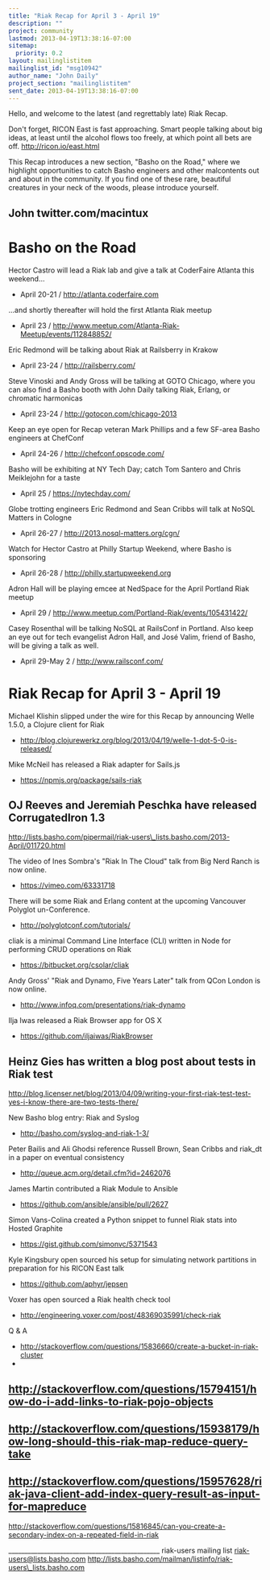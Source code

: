 ```yaml
---
title: "Riak Recap for April 3 - April 19"
description: ""
project: community
lastmod: 2013-04-19T13:38:16-07:00
sitemap:
  priority: 0.2
layout: mailinglistitem
mailinglist_id: "msg10942"
author_name: "John Daily"
project_section: "mailinglistitem"
sent_date: 2013-04-19T13:38:16-07:00
---
```



Hello, and welcome to the latest (and regrettably late) Riak Recap.

Don't forget, RICON East is fast approaching. Smart people talking
about big ideas, at least until the alcohol flows too freely, at which
point all bets are off.
 http://ricon.io/east.html


This Recap introduces a new section, "Basho on the Road," where we
highlight opportunities to catch Basho engineers and other malcontents
out and about in the community. If you find one of these rare,
beautiful creatures in your neck of the woods, please introduce
yourself.

John
twitter.com/macintux
------------------------------------

Basho on the Road
=======================
Hector Castro will lead a Riak lab and give a talk at CoderFaire
Atlanta this weekend...
- April 20-21 / http://atlanta.coderfaire.com

...and shortly thereafter will hold the first Atlanta Riak meetup
- April 23 / http://www.meetup.com/Atlanta-Riak-Meetup/events/112848852/

Eric Redmond will be talking about Riak at Railsberry in Krakow
- April 23-24 / http://railsberry.com/

Steve Vinoski and Andy Gross will be talking at GOTO Chicago, where
you can also find a Basho booth with John Daily talking Riak, Erlang,
or chromatic harmonicas
- April 23-24 / http://gotocon.com/chicago-2013

Keep an eye open for Recap veteran Mark Phillips and a few SF-area
Basho engineers at ChefConf
- April 24-26 / http://chefconf.opscode.com/

Basho will be exhibiting at NY Tech Day; catch Tom Santero and Chris
Meiklejohn for a taste
- April 25 / https://nytechday.com/

Globe trotting engineers Eric Redmond and Sean Cribbs will talk at
NoSQL Matters in Cologne
- April 26-27 / http://2013.nosql-matters.org/cgn/

Watch for Hector Castro at Philly Startup Weekend, where Basho is
sponsoring
- April 26-28 / http://philly.startupweekend.org

Adron Hall will be playing emcee at NedSpace for the April Portland
Riak meetup
- April 29 / http://www.meetup.com/Portland-Riak/events/105431422/

Casey Rosenthal will be talking NoSQL at RailsConf in Portland. Also
keep an eye out for tech evangelist Adron Hall, and José Valim, friend
of Basho, will be giving a talk as well.
- April 29-May 2 / http://www.railsconf.com/


Riak Recap for April 3 - April 19
=======================

Michael Klishin slipped under the wire for this Recap by announcing
Welle 1.5.0, a Clojure client for Riak
- http://blog.clojurewerkz.org/blog/2013/04/19/welle-1-dot-5-0-is-released/

Mike McNeil has released a Riak adapter for Sails.js
- https://npmjs.org/package/sails-riak

OJ Reeves and Jeremiah Peschka have released CorrugatedIron 1.3
- 
http://lists.basho.com/pipermail/riak-users\_lists.basho.com/2013-April/011720.html

The video of Ines Sombra's "Riak In The Cloud" talk from Big Nerd Ranch is now 
online.
- https://vimeo.com/63331718

There will be some Riak and Erlang content at the upcoming Vancouver Polyglot 
un-Conference.
- http://polyglotconf.com/tutorials/

cliak is a minimal Command Line Interface (CLI) written in Node for
performing CRUD operations on Riak
- https://bitbucket.org/csolar/cliak

Andy Gross' "Riak and Dynamo, Five Years Later" talk from QCon London is now 
online.
- http://www.infoq.com/presentations/riak-dynamo

Ilja Iwas released a Riak Browser app for OS X
- https://github.com/iljaiwas/RiakBrowser

Heinz Gies has written a blog post about tests in Riak test
- 
http://blog.licenser.net/blog/2013/04/09/writing-your-first-riak-test-test-yes-i-know-there-are-two-tests-there/

New Basho blog entry: Riak and Syslog
- http://basho.com/syslog-and-riak-1-3/

Peter Bailis and Ali Ghodsi reference Russell Brown, Sean Cribbs and
riak\_dt in a paper on eventual consistency
- http://queue.acm.org/detail.cfm?id=2462076

James Martin contributed a Riak Module to Ansible
- https://github.com/ansible/ansible/pull/2627

Simon Vans-Colina created a Python snippet to funnel Riak stats into Hosted 
Graphite
- https://gist.github.com/simonvc/5371543

Kyle Kingsbury open sourced his setup for simulating network
partitions in preparation for his RICON East talk
- https://github.com/aphyr/jepsen

Voxer has open sourced a Riak health check tool
- http://engineering.voxer.com/post/48369035991/check-riak

Q & A
- http://stackoverflow.com/questions/15836660/create-a-bucket-in-riak-cluster
- 
http://stackoverflow.com/questions/15794151/how-do-i-add-links-to-riak-pojo-objects
- 
http://stackoverflow.com/questions/15938179/how-long-should-this-riak-map-reduce-query-take
- 
http://stackoverflow.com/questions/15957628/riak-java-client-add-index-query-result-as-input-for-mapreduce
- 
http://stackoverflow.com/questions/15816845/can-you-create-a-secondary-index-on-a-repeated-field-in-riak


\_\_\_\_\_\_\_\_\_\_\_\_\_\_\_\_\_\_\_\_\_\_\_\_\_\_\_\_\_\_\_\_\_\_\_\_\_\_\_\_\_\_\_\_\_\_\_
riak-users mailing list
riak-users@lists.basho.com
http://lists.basho.com/mailman/listinfo/riak-users\_lists.basho.com

